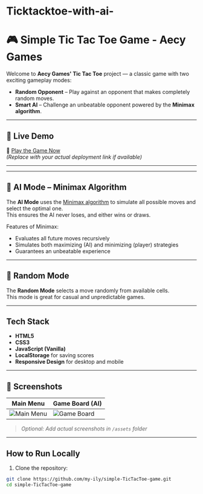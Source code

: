 # Ticktacktoe-with-ai-
# 🎮 Simple Tic Tac Toe Game - Aecy Games

Welcome to **Aecy Games' Tic Tac Toe** project — a classic game with two exciting gameplay modes:

- **Random Opponent** – Play against an opponent that makes completely random moves.
- **Smart AI** – Challenge an unbeatable opponent powered by the **Minimax algorithm**.

---

## 🚀 Live Demo

🔗 [Play the Game Now](https://your-live-demo-link.com)  
*(Replace with your actual deployment link if available)*

---



---

## 🧠 AI Mode – Minimax Algorithm

The **AI Mode** uses the [Minimax algorithm](https://en.wikipedia.org/wiki/Minimax) to simulate all possible moves and select the optimal one.  
This ensures the AI never loses, and either wins or draws.

Features of Minimax:
- Evaluates all future moves recursively
- Simulates both maximizing (AI) and minimizing (player) strategies
- Guarantees an unbeatable experience 

---

## 🎲 Random Mode

The **Random Mode** selects a move randomly from available cells.  
This mode is great for casual and unpredictable games.

---

##  Tech Stack

- **HTML5**
- **CSS3**
- **JavaScript (Vanilla)**
- **LocalStorage** for saving scores
- **Responsive Design** for desktop and mobile

---

## 📸 Screenshots

| Main Menu              | Game Board (AI)          |
|------------------------|--------------------------|
| ![Main Menu](assets/menu.png) | ![Game Board](assets/game.png) |

> *Optional: Add actual screenshots in `/assets` folder*

---

##  How to Run Locally

1. Clone the repository:
```bash
git clone https://github.com/my-ily/simple-TicTacToe-game.git
cd simple-TicTacToe-game



